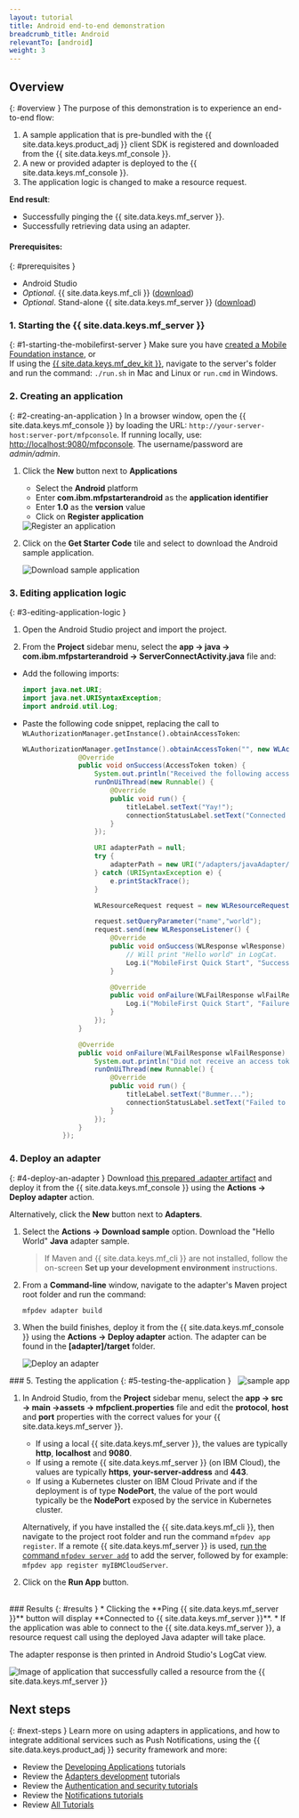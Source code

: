 ```yaml
---
layout: tutorial
title: Android end-to-end demonstration
breadcrumb_title: Android
relevantTo: [android]
weight: 3
---
```

<!-- NLS_CHARSET=UTF-8 -->
## Overview
{: #overview }
The purpose of this demonstration is to experience an end-to-end flow:

1. A sample application that is pre-bundled with the {{ site.data.keys.product_adj }} client SDK is registered and downloaded from the {{ site.data.keys.mf_console }}.
2. A new or provided adapter is deployed to the {{ site.data.keys.mf_console }}.  
3. The application logic is changed to make a resource request.

**End result**:

* Successfully pinging the {{ site.data.keys.mf_server }}.
* Successfully retrieving data using an adapter.

#### Prerequisites:
{: #prerequisites }
* Android Studio
* *Optional*. {{ site.data.keys.mf_cli }} ([download]({{site.baseurl}}/downloads))
* *Optional*. Stand-alone {{ site.data.keys.mf_server }} ([download]({{site.baseurl}}/downloads))

### 1. Starting the {{ site.data.keys.mf_server }}
{: #1-starting-the-mobilefirst-server }
Make sure you have [created a Mobile Foundation instance](../../ibmcloud/using-mobile-foundation), or  
If using the [{{ site.data.keys.mf_dev_kit }}](../../installation-configuration/development/mobilefirst), navigate to the server's folder and run the command: `./run.sh` in Mac and Linux or `run.cmd` in Windows.

### 2. Creating an application
{: #2-creating-an-application }
In a browser window, open the {{ site.data.keys.mf_console }} by loading the URL: `http://your-server-host:server-port/mfpconsole`. If running locally, use: [http://localhost:9080/mfpconsole](http://localhost:9080/mfpconsole). The username/password are *admin/admin*.

1. Click the **New** button next to **Applications**
    * Select the **Android** platform
    * Enter **com.ibm.mfpstarterandroid** as the **application identifier**
    * Enter **1.0** as the **version** value
    * Click on **Register application**

    <img class="gifplayer" alt="Register an application" src="register-an-application-android.png"/>

2. Click on the **Get Starter Code** tile and select to download the Android sample application.

    <img class="gifplayer" alt="Download sample application" src="download-starter-code-android.png"/>

### 3. Editing application logic
{: #3-editing-application-logic }
1. Open the Android Studio project and import the project.

2. From the **Project** sidebar menu, select the **app → java → com.ibm.mfpstarterandroid → ServerConnectActivity.java** file and:

* Add the following imports:

  ```java
  import java.net.URI;
  import java.net.URISyntaxException;
  import android.util.Log;
  ```

* Paste the following code snippet, replacing the call to `WLAuthorizationManager.getInstance().obtainAccessToken`:

  ```java
  WLAuthorizationManager.getInstance().obtainAccessToken("", new WLAccessTokenListener() {
                @Override
                public void onSuccess(AccessToken token) {
                    System.out.println("Received the following access token value: " + token);
                    runOnUiThread(new Runnable() {
                        @Override
                        public void run() {
                            titleLabel.setText("Yay!");
                            connectionStatusLabel.setText("Connected to {{ site.data.keys.mf_server }}");
                        }
                    });

                    URI adapterPath = null;
                    try {
                        adapterPath = new URI("/adapters/javaAdapter/resource/greet");
                    } catch (URISyntaxException e) {
                        e.printStackTrace();
                    }

                    WLResourceRequest request = new WLResourceRequest(adapterPath, WLResourceRequest.GET);

                    request.setQueryParameter("name","world");
                    request.send(new WLResponseListener() {
                        @Override
                        public void onSuccess(WLResponse wlResponse) {
                            // Will print "Hello world" in LogCat.
                            Log.i("MobileFirst Quick Start", "Success: " + wlResponse.getResponseText());
                        }

                        @Override
                        public void onFailure(WLFailResponse wlFailResponse) {
                            Log.i("MobileFirst Quick Start", "Failure: " + wlFailResponse.getErrorMsg());
                        }
                    });
                }

                @Override
                public void onFailure(WLFailResponse wlFailResponse) {
                    System.out.println("Did not receive an access token from server: " + wlFailResponse.getErrorMsg());
                    runOnUiThread(new Runnable() {
                        @Override
                        public void run() {
                            titleLabel.setText("Bummer...");
                            connectionStatusLabel.setText("Failed to connect to {{ site.data.keys.mf_server }}");
                        }
                    });
                }
            });
  ```

### 4. Deploy an adapter
{: #4-deploy-an-adapter }
Download [this prepared .adapter artifact](../javaAdapter.adapter) and deploy it from the {{ site.data.keys.mf_console }} using the **Actions → Deploy adapter** action.

Alternatively, click the **New** button next to **Adapters**.  

1. Select the **Actions → Download sample** option. Download the "Hello World" **Java** adapter sample.

   > If Maven and {{ site.data.keys.mf_cli }} are not installed, follow the on-screen **Set up your development environment** instructions.

2. From a **Command-line** window, navigate to the adapter's Maven project root folder and run the command:

   ```bash
   mfpdev adapter build
   ```

3. When the build finishes, deploy it from the {{ site.data.keys.mf_console }} using the **Actions → Deploy adapter** action. The adapter can be found in the **[adapter]/target** folder.

    <img class="gifplayer" alt="Deploy an adapter" src="create-an-adapter.png"/>   

<img src="androidQuickStart.png" alt="sample app" style="float:right"/>
### 5. Testing the application
{: #5-testing-the-application }

1. In Android Studio, from the **Project** sidebar menu, select the **app → src → main →assets → mfpclient.properties** file and edit the **protocol**, **host** and **port** properties with the correct values for your {{ site.data.keys.mf_server }}.
    * If using a local {{ site.data.keys.mf_server }}, the values are typically **http**, **localhost** and **9080**.
    * If using a remote {{ site.data.keys.mf_server }} (on IBM Cloud), the values are typically **https**, **your-server-address** and **443**.
    * If using a Kubernetes cluster on IBM Cloud Private and if the deployment is of type **NodePort**, the value of the port would typically be the **NodePort** exposed by the service in Kubernetes cluster.

    Alternatively, if you have installed the {{ site.data.keys.mf_cli }}, then navigate to the project root folder and run the command `mfpdev app register`. If a remote {{ site.data.keys.mf_server }} is used, [run the command `mfpdev server add`](../../application-development/using-mobilefirst-cli-to-manage-mobilefirst-artifacts/#add-a-new-server-instance) to add the server, followed by for example: `mfpdev app register myIBMCloudServer`.

2. Click on the **Run App** button.  

<br clear="all"/>
### Results
{: #results }
* Clicking the **Ping {{ site.data.keys.mf_server }}** button will display **Connected to {{ site.data.keys.mf_server }}**.
* If the application was able to connect to the {{ site.data.keys.mf_server }}, a resource request call using the deployed Java adapter will take place.

The adapter response is then printed in Android Studio's LogCat view.

![Image of application that successfully called a resource from the {{ site.data.keys.mf_server }}](success_response.png)

## Next steps
{: #next-steps }
Learn more on using adapters in applications, and how to integrate additional services such as Push Notifications, using the {{ site.data.keys.product_adj }} security framework and more:

- Review the [Developing Applications](../../application-development/) tutorials
- Review the [Adapters development](../../adapters/) tutorials
- Review the [Authentication and security tutorials](../../authentication-and-security/)
- Review the [Notifications tutorials](../../notifications/)
- Review [All Tutorials](../../all-tutorials)
